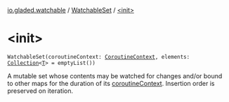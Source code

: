 [io.gladed.watchable](../index.md) / [WatchableSet](index.md) / [&lt;init&gt;](./-init-.md)

# &lt;init&gt;

`WatchableSet(coroutineContext: `[`CoroutineContext`](https://kotlinlang.org/api/latest/jvm/stdlib/kotlin.coroutines/-coroutine-context/index.html)`, elements: `[`Collection`](https://kotlinlang.org/api/latest/jvm/stdlib/kotlin.collections/-collection/index.html)`<`[`T`](index.md#T)`> = emptyList())`

A mutable set whose contents may be watched for changes and/or bound to other maps for the duration
of its [coroutineContext](coroutine-context.md). Insertion order is preserved on iteration.

